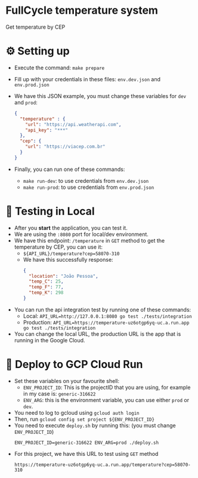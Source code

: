 # FullCycle temperature system
Get temperature by CEP

# ⚙️ Setting up

- Execute the command: `make prepare`
- Fill up with your credentials in these files: `env.dev.json` and `env.prod.json`
- We have this JSON example, you must change these variables for `dev` and `prod`:
  ```json
  {
    "temperature" : {
      "url": "https://api.weatherapi.com",
      "api_key": "***"
    },
    "cep": {
      "url": "https://viacep.com.br"
    }
  }
  ```

- Finally, you can run one of these commands:
  - `make run-dev`: to use credentials from `env.dev.json`
  - `make run-prod`: to use credentials from `env.prod.json`

# 🧪 Testing in Local
- After you **start** the application, you can test it.
- We are using the `:8080` port for local/dev environment.
- We have this endpoint: `/temperature` in `GET` method to get the temperature by CEP, you can use it:
  - `${API_URL}/temperature?cep=58070-310`
  - We have this successfully response:
    ```json
    {
      "location": "João Pessoa",
      "temp_C": 25,
      "temp_F": 77,
      "temp_K": 298
    }
    ```
- You can run the api integration test by running one of these commands:
  - Local: ```API_URL=http://127.0.0.1:8080 go test ./tests/integration```
  - Production: ```API_URL=https://temperature-uz6otgp6yq-uc.a.run.app go test ./tests/integration```
- You can change the local URL, the production URL is the app that is running in the Google Cloud.

# 🚀 Deploy to GCP Cloud Run
- Set these variables on your favourite shell:
  - `ENV_PROJECT_ID`: This is the projectID that you are using, for example in my case is: `generic-316622`
  - `ENV_ARG`: this is the environment variable, you can use either `prod` or `dev`.
- You need to log to gcloud using `gcloud auth login`
- Then, run `gcloud config set project ${ENV_PROJECT_ID}`
- You need to execute `deploy.sh` by running this: (you must change `ENV_PROJECT_ID`)
  ```shell
  ENV_PROJECT_ID=generic-316622 ENV_ARG=prod ./deploy.sh
  ```
- For this project, we have this URL to test using `GET` method
  ```
  https://temperature-uz6otgp6yq-uc.a.run.app/temperature?cep=58070-310
  ```
